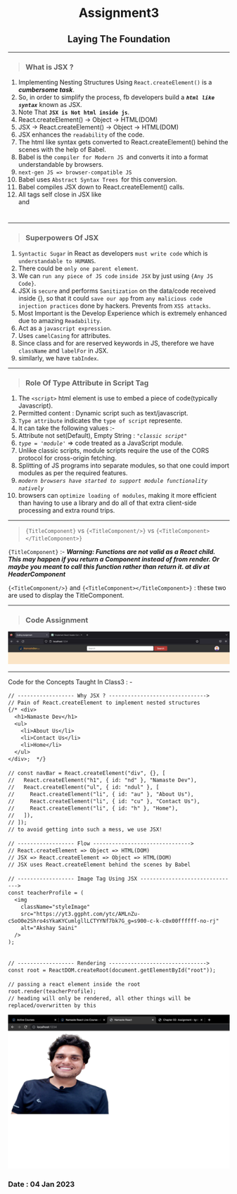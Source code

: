 # <center> Assignment3 </center>

## <center> Laying The Foundation </center>

---

> ### **What is JSX ?**

1. Implementing Nesting Structures Using `React.createElement()` is a **_cumbersome task_**.
2. So, in order to simplify the process, fb developers build a _**`html like syntax`**_ known as JSX.
3. Note That **`JSX is Not html inside js`**.
4. React.createElement() -> Object -> HTML(DOM)
5. JSX -> React.createElement() -> Object -> HTML(DOM)
6. JSX enhances the `readability` of the code.
7. The html like syntax gets converted to React.createElement() behind the scenes with the help of Babel.
8. Babel is the `compiler for Modern JS `and converts it into a format understandable by browsers.
9. `next-gen JS => browser-compatible JS`
10. Babel uses `Abstract Syntax Trees `for this conversion.
11. Babel compiles JSX down to React.createElement() calls.
12. All tags self close in JSX like <br /> and <h1></h1>

---

> ### **Superpowers Of JSX**

1. `Syntactic Sugar` in React as developers `must write code` which is `understandable to HUMANS`.
2. There could be `only one parent element`.
3. We can `run any piece of JS code` `inside JSX` by just using `{Any JS Code}`.
4. JSX is `secure` and performs `Sanitization` on the data/code received inside {}, so that it could `save our app` from `any malicious code injection practices` done by hackers.
   Prevents from `XSS attacks`.
5. Most Important is the Develop Experience which is extremely enhanced due to amazing `Readability`.
6. Act as a `javascript expression`.
7. Uses `camelCasing` for attributes.
8. Since class and for are reserved keywords in JS, therefore we have `className` and `labelFor` in JSX.
9. similarly, we have `tabIndex`.

---

> ### **Role Of Type Attribute in Script Tag**

1. The `<script>` html element is use to embed a piece of code(typically Javascript).
2. Permitted content : Dynamic script such as text/javascript.
3. `Type attribute` indicates the `type of script` represente.
4. It can take the following values :-
5. Attribute not set(Default), Empty String : _`"classic script"`_
6. _`type = 'module'`_ => code treated as a JavaScript module.
7. Unlike classic scripts, module scripts require the use of the CORS protocol for cross-origin fetching.
8. Splitting of JS programs into separate modules, so that one could import modules as per the required features.
9. *_`modern browsers have started to support module functionality natively`_*
10. browsers can `optimize loading of modules`, making it more efficient than having to use a library and do all of that extra client-side processing and extra round trips.

---

>`{TitleComponent}` vs `{<TitleComponent/>}` vs 
`{<TitleComponent></TitleComponent>}`

`{TitleComponent}` :- _**Warning: Functions are not valid as a React child. This may happen if you return a Component instead of <Component /> from render. Or maybe you meant to call this function rather than return it.
    at div
    at HeaderComponent**_

`{<TitleComponent/>}` and `{<TitleComponent></TitleComponent>}` : these two are used to display the TitleComponent.

---

> ### **Code Assignment**

![Header](Header.png "header-component")

---

Code for the Concepts Taught In Class3 : -

```
// ------------------ Why JSX ? ------------------------------->
// Pain of React.createElement to implement nested structures
{/* <div>
  <h1>Namaste Dev</h1>
  <ul>
    <li>About Us</li>
    <li>Contact Us</li>
    <li>Home</li>
  </ul>
</div>;  */}

// const navBar = React.createElement("div", {}, [
//   React.createElement("h1", { id: "nd" }, "Namaste Dev"),
//   React.createElement("ul", { id: "ndul" }, [
//     React.createElement("li", { id: "au" }, "About Us"),
//     React.createElement("li", { id: "cu" }, "Contact Us"),
//     React.createElement("li", { id: "h" }, "Home"),
//   ]),
// ]);
// to avoid getting into such a mess, we use JSX!

// ------------------ Flow ------------------------------->
// React.createElement => Object => HTML(DOM)
// JSX => React.createElement => Object => HTML(DOM)
// JSX uses React.createElement behind the scenes by Babel

// ------------------ Image Tag Using JSX ------------------------------->
const teacherProfile = (
  <img
    className="styleImage"
    src="https://yt3.ggpht.com/ytc/AMLnZu-cSoO0e2Shro4sYkaKYCumlgllLCTYYNf7bk7G_g=s900-c-k-c0x00ffffff-no-rj"
    alt="Akshay Saini"
  />
);


// ------------------ Rendering ------------------------------->
const root = ReactDOM.createRoot(document.getElementById("root"));

// passing a react element inside the root
root.render(teacherProfile);
// heading will only be rendered, all other things will be replaced/overwritten by this

```

![Output](output.png "JSX-ImgTag")

### Date : 04 Jan 2023
